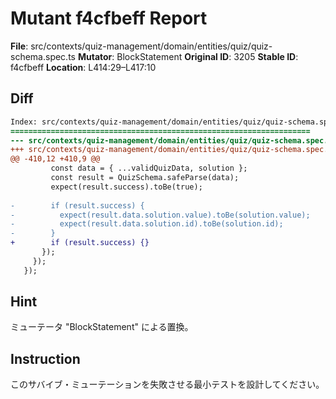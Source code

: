 # Mutant f4cfbeff Report

**File**: src/contexts/quiz-management/domain/entities/quiz/quiz-schema.spec.ts
**Mutator**: BlockStatement
**Original ID**: 3205
**Stable ID**: f4cfbeff
**Location**: L414:29–L417:10

## Diff

```diff
Index: src/contexts/quiz-management/domain/entities/quiz/quiz-schema.spec.ts
===================================================================
--- src/contexts/quiz-management/domain/entities/quiz/quiz-schema.spec.ts	original
+++ src/contexts/quiz-management/domain/entities/quiz/quiz-schema.spec.ts	mutated #3205
@@ -410,12 +410,9 @@
         const data = { ...validQuizData, solution };
         const result = QuizSchema.safeParse(data);
         expect(result.success).toBe(true);
 
-        if (result.success) {
-          expect(result.data.solution.value).toBe(solution.value);
-          expect(result.data.solution.id).toBe(solution.id);
-        }
+        if (result.success) {}
       });
     });
   });
```

## Hint

ミューテータ "BlockStatement" による置換。

## Instruction

このサバイブ・ミューテーションを失敗させる最小テストを設計してください。
